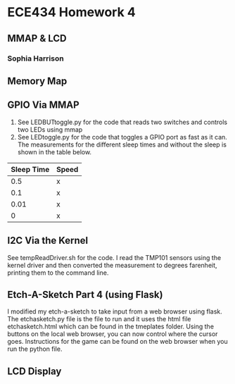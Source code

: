 # ECE434 Homework 4
## MMAP & LCD
### Sophia Harrison 

## Memory Map

## GPIO Via MMAP
1. See LEDBUTtoggle.py for the code that reads two switches and controls two LEDs using mmap
2. See LEDtoggle.py for the code that toggles a GPIO port as fast as it can. The measurements for the different sleep times and without the sleep is shown in the table below.

| Sleep Time | Speed |
| ----------- | ---------|
| 0.5 | x |
| 0.1 | x |
| 0.01 | x |
| 0 | x |

## I2C Via the Kernel
See tempReadDriver.sh for the code. 
I read the TMP101 sensors using the kernel driver and then converted the measurement to degrees farenheit, printing them to the command line. 

## Etch-A-Sketch Part 4 (using Flask)
I modified my etch-a-sketch to take input from a web browser using flask. The etchasketch.py file is the file to run and it uses the html file etchasketch.html which can be found in the tmeplates folder. Using the buttons on the local web browser, you can now control where the cursor goes. Instructions for the game can be found on the web browser when you run the python file.

## LCD Display

